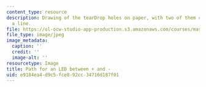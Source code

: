 ```yaml
---
content_type: resource
description: Drawing of the tearDrop holes on paper, with two of them connected by
  a line.
file: https://ol-ocw-studio-app-production.s3.amazonaws.com/courses/mas-714j-technologies-for-creative-learning-fall-2009/e9184ea4d9c5fce892cc34716d187f01_Image5.jpg
file_type: image/jpeg
image_metadata:
  caption: ''
  credit: ''
  image-alt: ''
resourcetype: Image
title: Path for an LED between + and -
uid: e9184ea4-d9c5-fce8-92cc-34716d187f01
---
```

